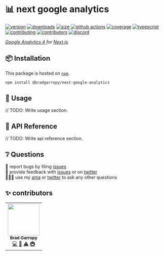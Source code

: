 # 📊 next google analytics

[![version][version-badge]][npm]
[![downloads][downloads-badge]][npm]
[![size][size-badge]][bundlephobia]
[![github actions][github-actions-badge]][github-actions]
[![coverage][codecov-badge]][codecov]
[![typescript][typescript-badge]][typescript]
[![contributing][contributing-badge]][contributing]
[![contributors][contributors-badge]][contributors]
[![discord][discord-badge]][discord]

_[Google Analytics 4][ga4] for [Next.js][nextjs]._

## 📦 Installation

This package is hosted on [`npm`][npm].

```bash
npm install @bradgarropy/next-google-analytics
```

## 🥑 Usage

// TODO: Write usage section.

## 📖 API Reference

// TODO: Write api reference section.

## ❔ Questions

🐛 report bugs by filing [issues][issues]  
📢 provide feedback with [issues][issues] or on [twitter][twitter]  
🙋🏼‍♂️ use my [ama][ama] or [twitter][twitter] to ask any other questions

## ✨ contributors

<!-- ALL-CONTRIBUTORS-LIST:START - Do not remove or modify this section -->
<!-- prettier-ignore-start -->
<!-- markdownlint-disable -->
<table>
  <tr>
    <td align="center"><a href="https://bradgarropy.com"><img src="https://avatars.githubusercontent.com/u/11336745?v=4?s=100" width="100px;" alt=""/><br /><sub><b>Brad Garropy</b></sub></a><br /><a href="https://github.com/bradgarropy/next-google-analytics/commits?author=bradgarropy" title="Code">💻</a> <a href="https://github.com/bradgarropy/next-google-analytics/commits?author=bradgarropy" title="Documentation">📖</a> <a href="https://github.com/bradgarropy/next-google-analytics/commits?author=bradgarropy" title="Tests">⚠️</a> <a href="#infra-bradgarropy" title="Infrastructure (Hosting, Build-Tools, etc)">🚇</a></td>
  </tr>
</table>

<!-- markdownlint-restore -->
<!-- prettier-ignore-end -->

<!-- ALL-CONTRIBUTORS-LIST:END -->

[codecov]: https://app.codecov.io/gh/bradgarropy/next-google-analytics
[contributing]: https://github.com/bradgarropy/next-google-analytics/blob/master/contributing.md
[contributors]: #-contributors
[npm]: https://www.npmjs.com/package/@bradgarropy/next-google-analytics
[codecov-badge]: https://img.shields.io/codecov/c/github/bradgarropy/next-google-analytics?style=flat-square
[version-badge]: https://img.shields.io/npm/v/@bradgarropy/next-google-analytics.svg?style=flat-square
[downloads-badge]: https://img.shields.io/npm/dt/@bradgarropy/next-google-analytics?style=flat-square
[contributing-badge]: https://img.shields.io/badge/PRs-welcome-success?style=flat-square
[contributors-badge]: https://img.shields.io/github/all-contributors/bradgarropy/next-google-analytics?style=flat-square
[issues]: https://github.com/bradgarropy/next-google-analytics/issues
[twitter]: https://twitter.com/bradgarropy
[ama]: https://bradgarropy.com/ama
[bundlephobia]: https://bundlephobia.com/result?p=@bradgarropy/next-google-analytics
[size-badge]: https://img.shields.io/bundlephobia/minzip/@bradgarropy/next-google-analytics?style=flat-square
[github-actions]: https://github.com/bradgarropy/next-google-analytics/actions
[github-actions-badge]: https://img.shields.io/github/workflow/status/bradgarropy/next-google-analytics/%F0%9F%9A%80%20release?style=flat-square
[typescript]: https://www.typescriptlang.org/dt/search?search=%40bradgarropy%2Fnext-google-analytics
[typescript-badge]: https://img.shields.io/npm/types/@bradgarropy/next-google-analytics?style=flat-square
[discord]: https://bradgarropy.com/discord
[discord-badge]: https://img.shields.io/discord/748196643140010015?style=flat-square
[ga4]: https://analytics.google.com
[nextjs]: https://nextjs.org
